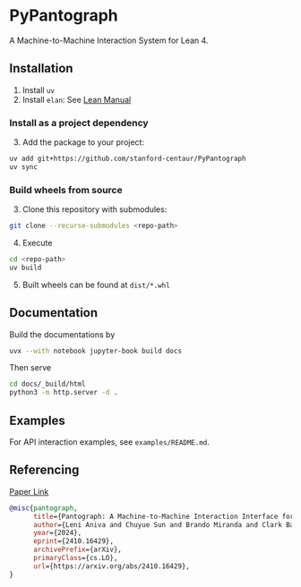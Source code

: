 # PyPantograph

A Machine-to-Machine Interaction System for Lean 4.

## Installation

1. Install `uv`
2. Install `elan`: See [Lean Manual](https://docs.lean-lang.org/lean4/doc/setup.html)

### Install as a project dependency

3. Add the package to your project:
```sh
uv add git+https://github.com/stanford-centaur/PyPantograph
uv sync
```

### Build wheels from source

3. Clone this repository with submodules:
```sh
git clone --recurse-submodules <repo-path>
```
4. Execute
```sh
cd <repo-path>
uv build
```
5. Built wheels can be found at `dist/*.whl`

## Documentation

Build the documentations by
```sh
uvx --with notebook jupyter-book build docs
```
Then serve
```sh
cd docs/_build/html
python3 -m http.server -d .
```

## Examples

For API interaction examples, see `examples/README.md`.

## Referencing

[Paper Link](https://arxiv.org/abs/2410.16429)

```bib
@misc{pantograph,
      title={Pantograph: A Machine-to-Machine Interaction Interface for Advanced Theorem Proving, High Level Reasoning, and Data Extraction in Lean 4},
      author={Leni Aniva and Chuyue Sun and Brando Miranda and Clark Barrett and Sanmi Koyejo},
      year={2024},
      eprint={2410.16429},
      archivePrefix={arXiv},
      primaryClass={cs.LO},
      url={https://arxiv.org/abs/2410.16429},
}
```
